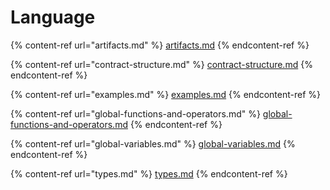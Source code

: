 # Language

{% content-ref url="artifacts.md" %}
[artifacts.md](artifacts.md)
{% endcontent-ref %}

{% content-ref url="contract-structure.md" %}
[contract-structure.md](contract-structure.md)
{% endcontent-ref %}

{% content-ref url="examples.md" %}
[examples.md](examples.md)
{% endcontent-ref %}

{% content-ref url="global-functions-and-operators.md" %}
[global-functions-and-operators.md](global-functions-and-operators.md)
{% endcontent-ref %}

{% content-ref url="global-variables.md" %}
[global-variables.md](global-variables.md)
{% endcontent-ref %}

{% content-ref url="types.md" %}
[types.md](types.md)
{% endcontent-ref %}

